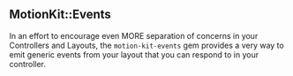 MotionKit::Events
--------

In an effort to encourage even MORE separation of concerns in your Controllers
and Layouts, the `motion-kit-events` gem provides a very way to emit generic
events from your layout that you can respond to in your controller.

```ruby

```
